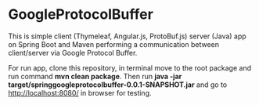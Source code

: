 # GoogleProtocolBuffer

This is simple client (Thymeleaf, Angular.js, ProtoBuf.js) server (Java) app on Spring Boot and Maven performing a communication between client/server via Google Protocol Buffer. 

For run app, clone this repository, in terminal move to the root package and run command __mvn clean package__. Then run __java -jar target/springgoogleprotocolbuffer-0.0.1-SNAPSHOT.jar__ and go to [http://localhost:8080/](http://localhost:8080/) in browser for testing.